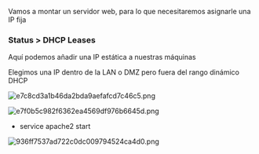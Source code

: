 Vamos a montar un servidor web, para lo que necesitaremos asignarle una IP fija

### Status > DHCP Leases

Aquí podemos añadir una IP estática a nuestras máquinas

Elegimos una IP dentro de la LAN o DMZ pero fuera del rango dinámico DHCP

![e7c8cd3a1b46da2bda9aefafcd7c46c5.png](../../../../../../_resources/e7c8cd3a1b46da2bda9aefafcd7c46c5.png)

![e7f0b5c982f6362ea4569df976b6645d.png](../../../../../../_resources/e7f0b5c982f6362ea4569df976b6645d.png)

- service apache2 start

![936ff7537ad722c0dc009794524ca4d0.png](../../../../../../_resources/936ff7537ad722c0dc009794524ca4d0.png)